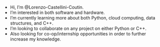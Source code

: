 - Hi, I’m @Lorenzo-Castellini-Coutin.
- I’m interested in both software and hardware.
- I’m currently learning more about both Python, cloud computing, data structures, and C++. 
- I’m looking to collaborate on any project on either Python or C++.
- Also looking for co-op/internship opportunities in order to further increase my knowledge.
<!---
Lorenzo-Castellini-Coutin/Lorenzo-Castellini-Coutin is a ✨ special ✨ repository because its `README.md` (this file) appears on your GitHub profile.
You can click the Preview link to take a look at your changes.
--->
